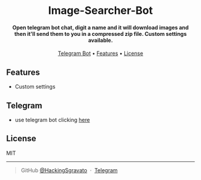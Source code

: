 <h1 align="center">
  <br>
  Image-Searcher-Bot
  <br>
</h1>

<h4 align="center">Open telegram bot chat, digit a name and it will download images and then it'll send them to you in a compressed zip file. Custom settings available.</h4>

<p align="center">
  <a href="#Telegram">Telegram Bot</a> •
  <a href="#Features">Features</a> •
  <a href="#License">License</a>
</p>

## Features

* Custom settings


## Telegram
* use telegram bot clicking [here](https://t.me/get_images_bot)


## License

MIT

---

> GitHub [@HackingSgravato](https://github.com/HackingSgravato) &nbsp;&middot;&nbsp;
> [Telegram](https://t.me/VisualStudio2022)
